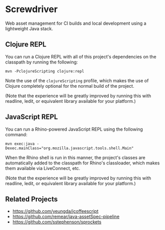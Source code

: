 # Screwdriver #

Web asset management for CI builds and local development using a lightweight Java stack.

## Clojure REPL ##

You can run a Clojure REPL with all of this project's dependencies on the classpath by running the following:

```
mvn -PclojureScripting clojure:repl
```

Note the use of the `clojureScripting` profile, which makes the use of Clojure completely optional for the normal build of the project.

(Note that the experience will be greatly improved by running this with readline, ledit, or equivalent library available for your platform.)

## JavaScript REPL ##

You can run a Rhino-powered JavaScript REPL using the following command:

```
mvn exec:java -Dexec.mainClass="org.mozilla.javascript.tools.shell.Main"
```

When the Rhino shell is run in this manner, the project's classes are automatically added to the classpath for Rhino's classloader, which makes them available via LiveConnect, etc.

(Note that the experience will be greatly improved by running this with readline, ledit, or equivalent library available for your platform.)

## Related Projects ##

 * https://github.com/yeungda/jcoffeescript
 * https://github.com/remear/java-assetSpec-pipeline
 * https://github.com/sstephenson/sprockets
